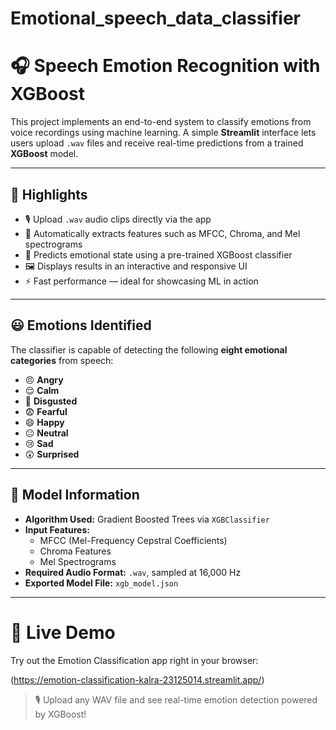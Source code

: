 # Emotional_speech_data_classifier
# 🎧 Speech Emotion Recognition with XGBoost

This project implements an end-to-end system to classify emotions from voice recordings using machine learning. A simple **Streamlit** interface lets users upload `.wav` files and receive real-time predictions from a trained **XGBoost** model.

---

## 🚀 Highlights

- 🎙️ Upload `.wav` audio clips directly via the app  
- 🧪 Automatically extracts features such as MFCC, Chroma, and Mel spectrograms  
- 🤖 Predicts emotional state using a pre-trained XGBoost classifier  
- 🖼️ Displays results in an interactive and responsive UI  
- ⚡ Fast performance — ideal for showcasing ML in action  

---

## 😃 Emotions Identified

The classifier is capable of detecting the following **eight emotional categories** from speech:

- 😠 **Angry**  
- 😌 **Calm**  
- 🤢 **Disgusted**  
- 😨 **Fearful**  
- 😄 **Happy**  
- 😐 **Neutral**  
- 😢 **Sad**  
- 😲 **Surprised**

---

## 🧠 Model Information

- **Algorithm Used:** Gradient Boosted Trees via `XGBClassifier`  
- **Input Features:**  
  - MFCC (Mel-Frequency Cepstral Coefficients)  
  - Chroma Features  
  - Mel Spectrograms  
- **Required Audio Format:** `.wav`, sampled at 16,000 Hz  
- **Exported Model File:** `xgb_model.json`

---
# 🔗 Live Demo

Try out the Emotion Classification app right in your browser:

(https://emotion-classification-kalra-23125014.streamlit.app/)

> 🎙️ Upload any WAV file and see real-time emotion detection powered by XGBoost!
